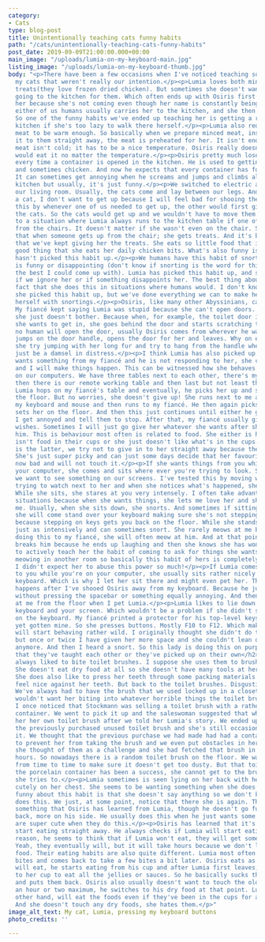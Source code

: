 ```yaml
---
category:
- Cats
type: blog-post
title: Unintentionally teaching cats funny habits
path: "/cats/unintentionally-teaching-cats-funny-habits"
post_date: 2019-09-09T21:00:00.000+00:00
main_image: "/uploads/lumia-on-my-keyboard-main.jpg"
listing_image: "/uploads/lumia-on-my-keyboard-thumb.jpg"
body: "<p>There have been a few occasions when I've noticed teaching something to
  my cats that weren't really our intention.</p><p>Lumia loves both minced meat and
  treats(they love frozen dried chicken). But sometimes she doesn't want to bother
  going to the kitchen for them. Which often ends up with Osiris first running to
  her because she's not coming even though her name is constantly being called. Then
  either of us humans usually carries her to the kitchen, and she then eats happily.
  So one of the funny habits we've ended up teaching her is getting a ride to the
  kitchen if she's too lazy to walk there herself.</p><p>Lumia also requires minced
  meat to be warm enough. So basically when we prepare minced meat, instead of giving
  it to them straight away, the meat is preheated for her. It isn't enough that the
  meat isn't cold; it has to be a nice temperature. Osiris really doesn't care, he
  would eat it no matter the temperature.</p><p>Osiris pretty much loses his mind
  every time a container is opened in the kitchen. He is used to getting minced meat
  and sometimes chicken. And now he expects that every container has food for him.
  It can sometimes get annoying when he screams and jumps and climbs all over the
  kitchen but usually, it's just funny.</p><p>We switched to electric armchairs in
  our living room. Usually, the cats come and lay between our legs. And if I have
  a cat, I don't want to get up because I will feel bad for shooing the cat. We solved
  this by whenever one of us needed to get up, the other would first give treats to
  the cats. So the cats would get up and we wouldn't have to move them. This has led
  to a situation where Lumia always runs to the kitchen table if one of us gets up
  from the chairs. It doesn't matter if she wasn't even on the chair. She has learned
  that when someone gets up from the chair; she gets treats. And it's been so hilarious
  that we've kept giving her the treats. She eats so little food that it can be a
  good thing that she eats her daily chicken bits. What's also funny is that Osiris
  hasn't picked this habit up.</p><p>We humans have this habit of snorting if something
  is funny or disappointing (don't know if snorting is the word for this but it's
  the best I could come up with). Lumia has picked this habit up, and she always snorts
  if we ignore her or if something disappoints her. The best thing about this is the
  fact that she does this in situations where humans would. I don't know how and when
  she picked this habit up, but we've done everything we can to make her keep expressing
  herself with snortings.</p><p>Osiris, like many other Abyssinians, can open doors.
  My fiancé kept saying Lumia was stupid because she can't open doors. I believe that
  she just doesn't bother. Because when, for example, the toilet door is closed, and
  she wants to get in, she goes behind the door and starts scratching the door. If
  no human will open the door, usually Osiris comes from wherever he was sleeping,
  jumps on the door handle, opens the door for her and leaves. Why on earth would
  she try jumping with her long fur and try to hang from the handle when she can always
  just be a damsel in distress.</p><p>I think Lumia has also picked up that if she
  wants something from my fiancé and he is not responding to her, she can annoy me
  and I will make things happen. This can be witnessed how she behaves when we sit
  on our computers. We have three tables next to each other, there's my fiancé's table,
  then there is our remote working table and then last but not least there's my table.
  Lumia hops on my fiancé's table and eventually, he picks her up and sets her on
  the floor. But no worries, she doesn't give up! She runs next to me and hops on
  my keyboard and mouse and then runs to my fiancé. He then again picks her up and
  sets her on the floor. And then this just continues until either he gives in or
  I get annoyed and tell them to stop. After that, my fiancé usually gives in to her
  wishes. Sometimes I will just go give her whatever she wants after she starts bossing
  him. This is behaviour most often is related to food. She either is hungry and there
  isn't food in their cups or she just doesn't like what's in the cups. When the situation
  is the latter, we try not to give in to her straight away because the food is fine.
  She's just super picky and can just some days decide that her favourite food is
  now bad and will not touch it.</p><p>If she wants things from you while you're on
  your computer, she comes and sits where ever you're trying to look. She knows that
  we want to see something on our screens. I've tested this by moving whatever I was
  trying to watch next to her and when she notices what's happened, she will move.
  While she sits, she stares at you very intensely. I often take advantage of these
  situations because when she wants things, she lets me love her and she rubs against
  me. Usually, when she sits down, she snorts. And sometimes if sitting isn't enough,
  she will come stand over your keyboard making sure she's not stepping on any keys,
  because stepping on keys gets you back on the floor. While she stands, she stares
  just as intensively and can sometimes snort. She rarely meows at me but is she's
  doing this to my fiancé, she will often meow at him. And at that point, she usually
  breaks him because he ends up laughing and then she knows she has won. I've tried
  to actively teach her the habit of coming to ask for things she wants instead of
  meowing in another room so basically this habit of hers is completely my fault.
  I didn't expect her to abuse this power so much!</p><p>If Lumia comes to sit next
  to you while you're on your computer, she usually sits rather nicely next to the
  keyboard. Which is why I let her sit there and might even pet her. This usually
  happens after I've shooed Osiris away from my keyboard. Because he just cannot sit
  without pressing the spacebar or something equally annoying. And then he looks accusingly
  at me from the floor when I pet Lumia.</p><p>Lumia likes to lie down between your
  keyboard and your screen. Which wouldn't be a problem if she didn't start leaning
  on the keyboard. My fiancé printed a protector for his top-level keys but I haven't
  yet gotten mine. So she presses buttons. Mostly F10 to F12. Which makes my browser
  will start behaving rather wild. I originally thought she didn't do this on purpose
  but once or twice I have given her more space and she couldn't lean on the keys
  anymore. And then I heard a snort. So this lady is doing this on purpose after all!</p><h2>Habits
  that they've taught each other or they've picked up on their own</h2><p>Lumia has
  always liked to bite toilet brushes. I suppose she uses them to brush her teeth.
  She doesn't eat dry food at all so she doesn't have many tools at her disposal.
  She does also like to press her teeth through some packing materials that seem to
  feel nice against her teeth. But back to the toilet brushes. Disgusting habit, right?
  We've always had to have the brush that we used locked up in a closet because I
  wouldn't want her biting into whatever horrible things the toilet brush collects.
  I once noticed that Stockmann was selling a toilet brush with a rather tall porcelain
  container. We went to pick it up and the saleswoman suggested that why not give
  her her own toilet brush after we told her Lumia's story. We ended up giving Lumia
  the previously purchased unused toilet brush and she's still occasionally biting
  it. We thought that the previous purchase we had made had had a container big enough
  to prevent her from taking the brush and we even put obstacles in her way. Apparently
  she thought of them as a challenge and she had fetched that brush in a matter of
  hours. So nowadays there is a random toilet brush on the floor. We wash her brush
  from time to time to make sure it doesn't get too dusty. But that toilet brush with
  the porcelain container has been a success, she cannot get to the brush even if
  she tries to.</p><p>Lumia sometimes is seen lying on her back with her front paws
  cutely on her chest. She seems to be wanting something when she does this. But what's
  funny about this habit is that she doesn't say anything so we don't know when she
  does this. We just, at some point, notice that there she is again. This habit is
  something that Osiris has learned from Lumia, though he doesn't go fully on his
  back, more on his side. He usually does this when he just wants some pets. Both
  are super cute when they do this.</p><p>Osiris has learned that it's smart to not
  start eating straight away. He always checks if Lumia will start eating. For some
  reason, he seems to think that if Lumia won't eat, they will get something better.
  Yeah, they eventually will, but it will take hours because we don't like wasting
  food. Their eating habits are also quite different. Lumia most often takes a few
  bites and comes back to take a few bites a bit later. Osiris eats as much as he
  will eat, he starts eating from his cup and after Lumia first leaves, he will switch
  to her cup to eat all the jellies or sauces. So he basically sucks the meat pieces
  and puts them back. Osiris also usually doesn't want to touch the old food after
  an hour or two maximum, he switches to his dry food at that point. Lumia, on the
  other hand, will eat the foods even if they've been in the cups for a bit longer.
  And she doesn't touch any dry foods, she hates them.</p>"
image_alt_text: My cat, Lumia, pressing my keyboard buttons
photo_credits: ''

---
```

